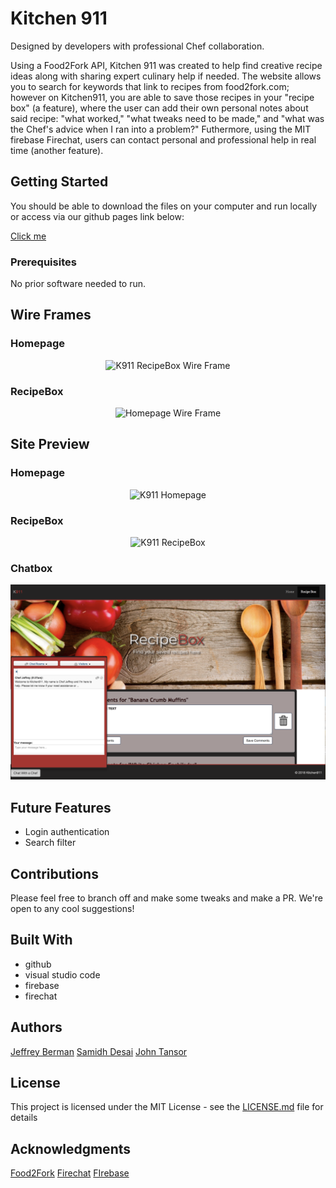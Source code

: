 # Kitchen 911

Designed by developers with professional Chef collaboration.

Using a Food2Fork API, Kitchen 911 was created to help find creative recipe ideas along with sharing expert culinary help if needed. The website allows you to search for keywords that link to recipes from food2fork.com; however on Kitchen911, you are able to save those recipes in your "recipe box" (a feature), where the user can add their own personal notes about said recipe: "what worked," "what tweaks need to be made," and "what was the Chef's advice when I ran into a problem?" Futhermore, using the MIT firebase Firechat, users can contact personal and professional help in real time (another feature).

## Getting Started

You should be able to download the files on your computer and run locally or access via our github pages link below:

[Click me](https://github.com/twistyjeffrey/kitchen911)

### Prerequisites

No prior software needed to run.

## Wire Frames

### Homepage
<p align="center">
<img src="assets/images/brainstorming/recipeboxWF.jpg" alt="K911 RecipeBox Wire Frame"/>
</p>

### RecipeBox
<p align="center">
<img src="assets/images/brainstorming/homepageWF.jpg" alt="Homepage Wire Frame"/>
</p>

## Site Preview

### Homepage
<p align="center">
<img src="assets/images/brainstorming/homepage.png" alt="K911 Homepage"/>
</p>

### RecipeBox
<p align="center">
<img src="assets/images/brainstorming/recipebox.png" alt="K911 RecipeBox"/>
</p>

### Chatbox
<p align="center">
<img src="assets/images/brainstorming/chatbox.png" alt="K911 chatbox"/>
</p>


## Future Features
* Login authentication
* Search filter

## Contributions

Please feel free to branch off and make some tweaks and make a PR. We're open to any cool suggestions!

## Built With

* github
* visual studio code
* firebase
* firechat


## Authors

[Jeffrey Berman](https://github.com/twistyjeffrey)
[Samidh Desai](https://github.com/SamDesai333)
[John Tansor](https://github.com/j-tanz)


## License

This project is licensed under the MIT License - see the [LICENSE.md](LICENSE.md) file for details

## Acknowledgments

[Food2Fork](https://www.food2fork.com)
[Firechat](https://github.com/firebase/firechat)
[FIrebase](https://www.firebase.com)


